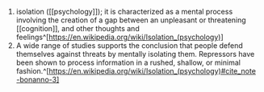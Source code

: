 1. isolation ([[psychology]]); it is characterized as a mental process involving the creation of a gap between an unpleasant or threatening [[cognition]], and other thoughts and feelings^[https://en.wikipedia.org/wiki/Isolation_(psychology)]
2. A wide range of studies supports the conclusion that people defend themselves against threats by mentally isolating them. Repressors have been shown to process information in a rushed, shallow, or minimal fashion.^[https://en.wikipedia.org/wiki/Isolation_(psychology)#cite_note-bonanno-3]